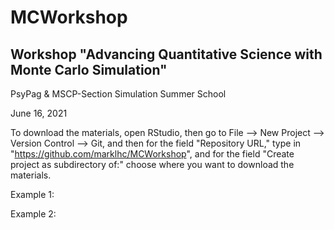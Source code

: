 # MCWorkshop
## Workshop "Advancing Quantitative Science with Monte Carlo Simulation"

PsyPag & MSCP-Section Simulation Summer School

June 16, 2021

To download the materials, open RStudio, then go to File --> New Project --> Version Control --> Git, and then for the field "Repository URL," type in "https://github.com/marklhc/MCWorkshop", and for the field "Create project as subdirectory of:" choose where you want to download the materials.  

Example 1:

Example 2:
